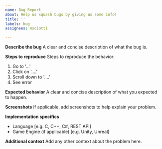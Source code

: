 ```yaml
---
name: Bug Report
about: Help us squash bugs by giving us some info!
title: ''
labels: bug
assignees: msciotti

---
```


**Describe the bug**
A clear and concise description of what the bug is.

**Steps to reproduce**
Steps to reproduce the behavior:
1. Go to '...'
2. Click on '....'
3. Scroll down to '....'
4. See error

**Expected behavior**
A clear and concise description of what you expected to happen.

**Screenshots**
If applicable, add screenshots to help explain your problem.

**Implementation specifics**
- Language [e.g. C, C++, C#, REST API]
- Game Engine (if applicable) [e.g. Unity, Unreal]

**Additional context**
Add any other context about the problem here.
